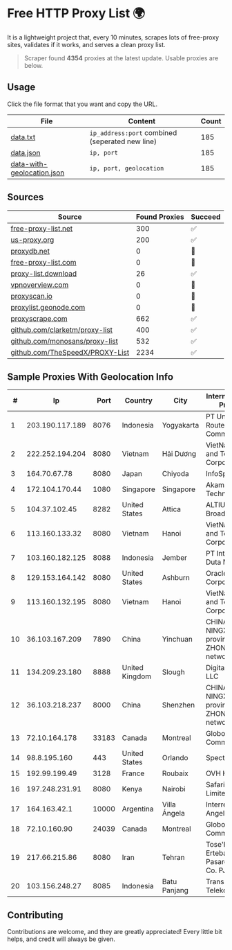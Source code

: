 
# Free HTTP Proxy List 🌍

It is a lightweight project that, every 10 minutes, scrapes lots of free-proxy sites, validates if it works, and serves a clean proxy list.


> Scraper found **4354** proxies at the latest update. Usable proxies are below.

## Usage

Click the file format that you want and copy the URL.


|File|Content|Count|
|----|-------|-----|
|[data.txt](https://raw.githubusercontent.com/themiralay/Proxy-List-World/master/data.txt)|`ip_address:port` combined (seperated new line)|185|
|[data.json](https://raw.githubusercontent.com/themiralay/Proxy-List-World/master/data.json)|`ip, port`|185|
|[data-with-geolocation.json](https://raw.githubusercontent.com/themiralay/Proxy-List-World/master/data-with-geolocation.json)|`ip, port, geolocation`|185|

## Sources

|Source|Found Proxies|Succeed|
|------|-------------|-------|
|[free-proxy-list.net](https://free-proxy-list.net)|300|✅|
|[us-proxy.org](https://www.us-proxy.org)|200|✅|
|[proxydb.net](http://proxydb.net)|0|🚫|
|[free-proxy-list.com](https://free-proxy-list.com/?page=&port=&type%5B%5D=http&type%5B%5D=https&up_time=0&search=Search)|0|🚫|
|[proxy-list.download](https://www.proxy-list.download/HTTP)|26|✅|
|[vpnoverview.com](https://vpnoverview.com/privacy/anonymous-browsing/free-proxy-servers)|0|🚫|
|[proxyscan.io](https://www.proxyscan.io)|0|🚫|
|[proxylist.geonode.com](https://proxylist.geonode.com/api/proxy-list?limit=300&page=1&sort_by=lastChecked&sort_type=desc&protocols=http,https)|0|🚫|
|[proxyscrape.com](https://api.proxyscrape.com/v2/?request=displayproxies&protocol=http&timeout=10000&country=all&ssl=all&anonymity=all)|662|✅|
|[github.com/clarketm/proxy-list](https://raw.githubusercontent.com/clarketm/proxy-list/master/proxy-list-raw.txt)|400|✅|
|[github.com/monosans/proxy-list](https://raw.githubusercontent.com/monosans/proxy-list/main/proxies/http.txt)|532|✅|
|[github.com/TheSpeedX/PROXY-List](https://raw.githubusercontent.com/TheSpeedX/PROXY-List/master/http.txt)|2234|✅|


## Sample Proxies With Geolocation Info

|#|Ip|Port|Country|City|Internet Service Provider|
|-|--|----|-------|----|-------------------------|
|1|203.190.117.189|8076|Indonesia|Yogyakarta|PT Union Routelink Communication|
|2|222.252.194.204|8080|Vietnam|Hải Dương|VietNam Post and Telecom Corporation|
|3|164.70.67.78|8080|Japan|Chiyoda|InfoSphere|
|4|172.104.170.44|1080|Singapore|Singapore|Akamai Technologies|
|5|104.37.102.45|8282|United States|Attica|ALTIUS Broadband|
|6|113.160.133.32|8080|Vietnam|Hanoi|VietNam Post and Telecom Corporation|
|7|103.160.182.125|8088|Indonesia|Jember|PT Internusa Duta Makmur|
|8|129.153.164.142|8080|United States|Ashburn|Oracle Corporation|
|9|113.160.132.195|8080|Vietnam|Hanoi|VietNam Post and Telecom Corporation|
|10|36.103.167.209|7890|China|Yinchuan|CHINANET NINGXIA province ZHONGWEI IDC network|
|11|134.209.23.180|8888|United Kingdom|Slough|DigitalOcean, LLC|
|12|36.103.218.237|8000|China|Shenzhen|CHINANET NINGXIA province ZHONGWEI IDC network|
|13|72.10.164.178|33183|Canada|Montreal|GloboTech Communications|
|14|98.8.195.160|443|United States|Orlando|Spectrum|
|15|192.99.199.49|3128|France|Roubaix|OVH Hosting|
|16|197.248.231.91|8080|Kenya|Nairobi|Safaricom Limited|
|17|164.163.42.1|10000|Argentina|Villa Ángela|Interret Villa Angela SRL|
|18|72.10.160.90|24039|Canada|Montreal|GloboTech Communications|
|19|217.66.215.86|8080|Iran|Tehran|Tose'h Fanavari Ertebabat Pasargad Arian Co. PJS|
|20|103.156.248.27|8085|Indonesia|Batu Panjang|Trans Media Telekomunikasi|



## Contributing

Contributions are welcome, and they are greatly appreciated! Every
little bit helps, and credit will always be given.

